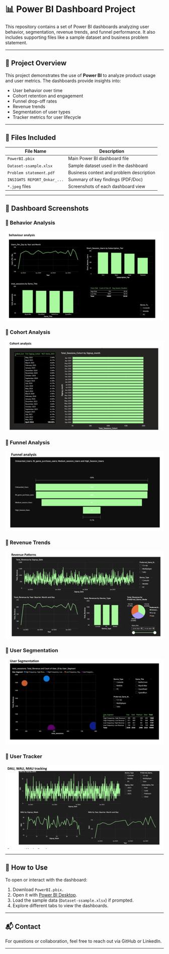 # 📊 Power BI Dashboard Project

This repository contains a set of Power BI dashboards analyzing user behavior, segmentation, revenue trends, and funnel performance. It also includes supporting files like a sample dataset and business problem statement.

---

## 🧾 Project Overview

This project demonstrates the use of **Power BI** to analyze product usage and user metrics. The dashboards provide insights into:

- User behavior over time
- Cohort retention and engagement
- Funnel drop-off rates
- Revenue trends
- Segmentation of user types
- Tracker metrics for user lifecycle

---

## 📁 Files Included

| File Name                    | Description                                |
|-----------------------------|--------------------------------------------|
| `PowerBI.pbix`              | Main Power BI dashboard file               |
| `Dataset-ssample.xlsx`      | Sample dataset used in the dashboard       |
| `Problem statement.pdf`     | Business context and problem description   |
| `INSIGHTS REPORT_Onkar_...` | Summary of key findings (PDF/Doc)          |
| `*.jpeg` files              | Screenshots of each dashboard view         |

---

## 📸 Dashboard Screenshots

### 🧠 Behavior Analysis
![Behavior Analysis](Behaviour_analysis.jpeg)

### 📆 Cohort Analysis
![Cohort Analysis](Cohort_analysis.jpeg)

### 🔻 Funnel Analysis
![Funnel Analysis](Funnel_analysis.jpeg)

### 💸 Revenue Trends
![Revenue Trends](Revenue_trends.jpeg)

### 👥 User Segmentation
![User Segmentation](User_segmentation.jpeg)

### 📍 User Tracker
![User Tracker](user_tracker.jpeg)

---

## 🧠 How to Use

To open or interact with the dashboard:

1. Download `PowerBI.pbix`.
2. Open it with [Power BI Desktop](https://powerbi.microsoft.com/desktop/).
3. Load the sample data (`Dataset-ssample.xlsx`) if prompted.
4. Explore different tabs to view the dashboards.

---

## 📬 Contact

For questions or collaboration, feel free to reach out via GitHub or LinkedIn.

---
